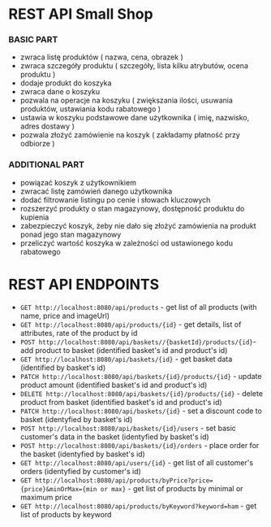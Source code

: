 # REST API Small Shop


### BASIC PART

- zwraca listę produktów ( nazwa, cena, obrazek ) 
- zwraca szczegóły produktu ( szczegóły, lista kilku atrybutów, ocena produktu ) 
- dodaje produkt do koszyka 
- zwraca dane o koszyku 
- pozwala na operacje na koszyku ( zwiększania ilości, usuwania produktów, ustawiania kodu rabatowego ) 
- ustawia w koszyku podstawowe dane użytkownika ( imię, nazwisko, adres dostawy ) 
- pozwala złożyć zamówienie na koszyk ( zakładamy płatność przy odbiorze ) 


### ADDITIONAL PART

- powiązać koszyk z użytkownikiem 
- zwracać listę zamówień danego użytkownika 
- dodać filtrowanie listingu po cenie i słowach kluczowych
- rozszerzyć produkty o stan magazynowy, dostępność produktu do kupienia
- zabezpieczyć koszyk, żeby nie dało się złożyć zamówienia na produkt ponad jego stan magazynowy
- przeliczyć wartość koszyka w zależności od ustawionego kodu rabatowego

# REST API ENDPOINTS

* `GET http://localhost:8080/api/products` - get list of all products (with name, price and imageUrl)
* `GET http://localhost:8080/api/products/{id}` - get details, list of attributes, rate of the product by id
* `POST http://localhost:8080/api/baskets//{basketId}/products/{id}`- add product to basket (identified basket's id and product's id)
* `GET http://localhost:8080/api/baskets/{id}` - get basket data (identified by basket's id) 
* `PATCH http://localhost:8080/api/baskets/{id}/products/{id}` - update product amount (identified basket's id and product's id)
* `DELETE http://localhost:8080/api/baskets/{id}/products/{id}` - delete product from basket (identified basket's id and product's id)
* `PATCH http://localhost:8080/api/baskets/{id}` - set a discount code to basket (identyfied by basket's id)
* `POST http://localhost:8080/api/baskets/{id}/users` - set basic customer's data in the basket (identyfied by basket's id)
* `POST http://localhost:8080/api/baskets/{id}/orders` - place order for the basket (identyfied by basket's id)
* `GET http://localhost:8080/api/users/{id}` - get list of all customer's orders (identyfied by customer's id)
* `GET http://localhost:8080/api/products/byPrice?price={price}&minOrMax={min or max}` - get list of products by minimal or maximum price
* `GET http://localhost:8080/api/products/byKeyword?keyword=ham` - get list of products by keyword



